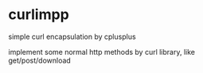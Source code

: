 # curlimpp
simple curl encapsulation by cplusplus

implement some normal http methods by curl library, like get/post/download
